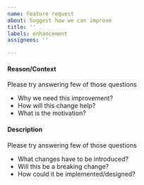 ```yaml
---
name: Feature request
about: Suggest how we can improve
title: ''
labels: enhancement
assignees: ''

---
```


#### Reason/Context
Please try answering few of those questions
- Why we need this improvement?
- How will this change help?
- What is the motivation? 


#### Description
Please try answering few of those questions
- What changes have to be introduced?
- Will this be a breaking change?
- How could it be implemented/designed?
